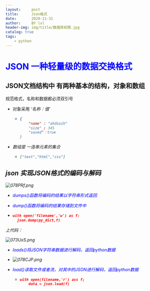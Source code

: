 ```yaml
---
layout:     post
title:      Json格式
date:       2020-11-31
author:     BY lxl
header-img: img/title/数据库权限.jpg
catalog: true
tags:
    - python
---
```


<style type='text/css'>
    h1 {color:blue;}
    ooo {color:blue;}
</style>

#  JSON 一种轻量级的数据交换格式

##  JSON文档结构中 有两种基本的结构，对象和数组

规范格式，名称和数据都必须双引号

- 对象采用      <em>‘名称：值’<em>   

  - ```json
    {
        "name" : "ahdsoih"
        "size" : 345
        "saved”：true
    }
    ```

- 数组是	<em>一连串元素的集合<em>

  - ```json
    ["text","html","css"]
    ```

## json 实现JSON格式的编码与解码

![078PRf.png](https://s1.ax1x.com/2020/10/15/078PRf.png)

- <ooo>dumps()函数将编码的结果以字符串形式返回<ooo>

- <ooo>dump()函数将编码的结果存储到文件中<ooo>

- ```json
  with open('filename','w') as f:
  	json.dump(py_dict,f)
  ```

上代码：

![073UxS.png](https://s1.ax1x.com/2020/10/15/073UxS.png)

- <ooo>loads()将JSON字符串数据进行解码，返回python数据<ooo>
- ![078CJP.png](https://s1.ax1x.com/2020/10/15/078CJP.png)

- <ooo>load()读取文件或者流，对其中的JSON进行解码，返回python数据<ooo>

  - ```json
    with open(filename,'r') ass f;
    	data = json.load(f)
    ```

    